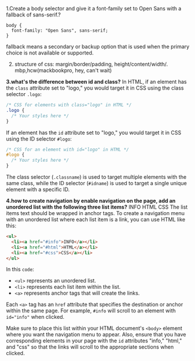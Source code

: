 1.Create a body selector and give it a font-family set to Open Sans with a fallback of sans-serif.? 
```
body {
  font-family: "Open Sans", sans-serif;
}
```

 fallback means  a secondary or backup option that is used when the primary choice is not available or supported.

 2. structure of css:  margin/border/padding, height/content/width/. mbp,hcw(mackbookpro, hey, can't wait)

**3.what's the difference between id and class?**
In HTML, if an element has the `class` attribute set to "logo," you would target it in CSS using the class selector `.logo`:

```css
/* CSS for elements with class="logo" in HTML */
.logo {
  /* Your styles here */
}
```

If an element has the `id` attribute set to "logo," you would target it in CSS using the ID selector `#logo`:

```css
/* CSS for an element with id="logo" in HTML */
#logo {
  /* Your styles here */
}
```

The class selector (`.classname`) is used to target multiple elements with the same class, while the ID selector (`#idname`) is used to target a single unique element with a specific ID.

**4.how to create navigation by enable navigation on the page, add an unordered list with the following three list items?**
INFO
HTML
CSS
The list items text should be wrapped in anchor tags.
To create a navigation menu with an unordered list where each list item is a link, you can use HTML like this:

```html
<ul>
  <li><a href="#info">INFO</a></li>
  <li><a href="#html">HTML</a></li>
  <li><a href="#css">CSS</a></li>
</ul>
```

In this `code`:

- `<ul>` represents an unordered list.
- `<li>` represents each list item within the list.
- `<a>` represents anchor tags that will create the links.

Each `<a>` tag has an `href` attribute that specifies the destination or anchor within the same page. For example, `#info` will scroll to an element with `id="info"` when clicked.

Make sure to place this list within your HTML document's `<body>` element where you want the navigation menu to appear. Also, ensure that you have corresponding elements in your page with the `id` attributes "info," "html," and "css" so that the links will scroll to the appropriate sections when clicked.

